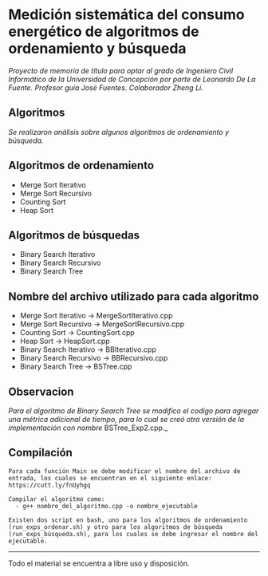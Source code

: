 # Medición sistemática del consumo energético de algoritmos de ordenamiento y búsqueda

_Proyecto de memoría de título para optar al grado de Ingeniero Civil Informático de la Universidad de Concepción por parte de Leonardo De La Fuente. Profesor guía José Fuentes. Colaborador Zheng Li._

## Algoritmos

_Se realizaron análisis sobre algunos algoritmos de ordenamiento y búsqueda._

## Algoritmos de ordenamiento

  - Merge Sort Iterativo
  - Merge Sort Recursivo
  - Counting Sort
  - Heap Sort

## Algoritmos de búsquedas
  
  - Binary Search Iterativo
  - Binary Search Recursivo
  - Binary Search Tree

## Nombre del archivo utilizado para cada algoritmo
 - Merge Sort Iterativo -> MergeSortIterativo.cpp
 - Merge Sort Recursivo -> MergeSortRecursivo.cpp
 - Counting Sort -> CountingSort.cpp
 - Heap Sort -> HeapSort.cpp
 - Binary Search Iterativo -> BBIterativo.cpp
 - Binary Search Recursivo -> BBRecursivo.cpp
 - Binary Search Tree -> BSTree.cpp

## Observacion

_Para el algoritmo de Binary Search Tree se modifico el codigo para agregar una métrica adicional de tiempo, para lo cual se creó otra versión de la implementación con nombre_ BSTree_Exp2.cpp._ 

## Compilación

```
Para cada función Main se debe modificar el nombre del archivo de entrada, los cuales se encuentran en el siguiente enlace: https://cutt.ly/fnUyhgq
```
```
Compilar el algoritmo como:
  - g++ nombre_del_algoritmo.cpp -o nombre_ejecutable
```
```
Existen dos script en bash, uno para los algoritmos de ordenamiento (run_exps_ordenar.sh) y otro para los algoritmos de búsqueda (run_exps_búsqueda.sh), para los cuales se debe ingresar el nombre del ejecutable.
```

---
Todo el material se encuentra a libre uso y disposición.
